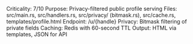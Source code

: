 Criticality: 7/10
Purpose: Privacy-filtered public profile serving
Files: src/main.rs, src/handlers.rs, src/privacy/ (bitmask.rs), src/cache.rs, templates/profile.html
Endpoint: /u/{handle}
Privacy: Bitmask filtering of private fields
Caching: Redis with 60-second TTL
Output: HTML via templates, JSON for API
